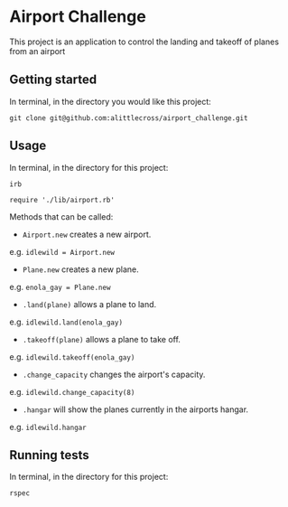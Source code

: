 

Airport Challenge
=================

This project is an application to control the landing and takeoff of planes from an airport

## Getting started

In terminal, in the directory you would like this project:

`git clone git@github.com:alittlecross/airport_challenge.git`

## Usage

In terminal, in the directory for this project:

`irb`

`require './lib/airport.rb'`

Methods that can be called:

* `Airport.new` creates a new airport.

e.g. `idlewild = Airport.new`

* `Plane.new` creates a new plane.

e.g. `enola_gay = Plane.new`

* `.land(plane)` allows a plane to land.

e.g. `idlewild.land(enola_gay)`

* `.takeoff(plane)` allows a plane to take off.

e.g. `idlewild.takeoff(enola_gay)`

* `.change_capacity` changes the airport's capacity.

e.g. `idlewild.change_capacity(8)`

* `.hangar` will show the planes currently in the airports hangar.

e.g. `idlewild.hangar`

## Running tests

In terminal, in the directory for this project:

`rspec`
